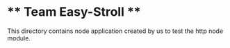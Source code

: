 # ** Team Easy-Stroll **

This directory contains node application created by us to test the http node module.